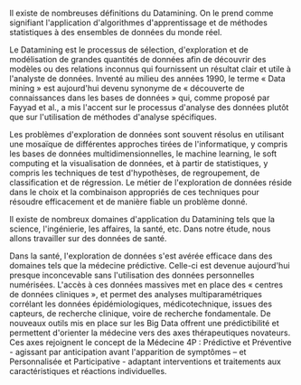 Il existe de nombreuses définitions du Datamining. On le prend comme signifiant l'application d'algorithmes d'apprentissage et de méthodes statistiques à des ensembles de données du monde réel. 

Le Datamining est le processus de sélection, d'exploration et de modélisation de grandes quantités de données afin de découvrir des modèles ou des relations inconnus qui fournissent un résultat clair et utile à l'analyste de données. Inventé au milieu des années 1990, le terme « Data mining » est aujourd'hui devenu synonyme de « découverte de connaissances dans les bases de données » qui, comme proposé par Fayyad et al., a mis l'accent sur le processus d'analyse des données plutôt que sur l'utilisation de méthodes d'analyse spécifiques. 

Les problèmes d'exploration de données sont souvent résolus en utilisant une mosaïque de différentes approches tirées de l'informatique, y compris les bases de données multidimensionnelles, le machine learning, le soft computing et la visualisation de données, et à partir de statistiques, y compris les techniques de test d'hypothèses, de regroupement, de classification et de régression. Le métier de l'exploration de données réside dans le choix et la combinaison appropriés de ces techniques pour résoudre efficacement et de manière fiable un problème donné.

Il existe de nombreux domaines d'application du Datamining tels que la science, l'ingénierie, les affaires, la santé, etc. Dans notre étude, nous allons travailler sur des données de santé.

Dans la santé, l'exploration de données s'est avérée efficace dans des domaines tels que la médecine prédictive. Celle-ci est devenue aujourd'hui presque inconcevable sans l'utilisation des données personnelles numérisées. L'accès à ces données massives met en place des « centres de données cliniques », et permet des analyses multiparamétriques corrélant les données épidémiologiques, médicotechnique, issues des capteurs, de recherche clinique, voire de recherche fondamentale. De nouveaux outils mis en place sur les Big Data offrent une prédictibilité et permettent d'orienter la médecine vers des axes thérapeutiques novateurs. Ces axes rejoignent le concept de la Médecine 4P : Prédictive et Préventive - agissant par anticipation avant l'apparition de symptômes – et Personnalisée et Participative - adaptant interventions et traitements aux caractéristiques et réactions individuelles.
